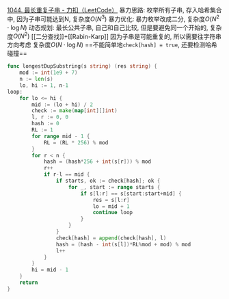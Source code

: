 [1044. 最长重复子串 - 力扣（LeetCode）](https://leetcode.cn/problems/longest-duplicate-substring/)
暴力思路: 枚举所有子串, 存入哈希集合中, 因为子串可能达到N, 复杂度$O(N^3)$
暴力优化: 暴力枚举改成二分, 复杂度$O(N^{2} \cdot \log N)$
动态规划: 最长公共子串, 自己和自己比较, 但是要避免同一个开始的, 复杂度$O(N^2)$
[[二分查找]]+[[Rabin-Karp]]
因为子串是可能重复的, 所以需要往字符串方向考虑
复杂度$O(N \cdot \log N)$
==不能简单地`check[hash] = true`, 还要检测哈希碰撞==
```go
func longestDupSubstring(s string) (res string) {
	mod := int(1e9 + 7)
	n := len(s)
	lo, hi := 1, n-1
loop:
	for lo <= hi {
		mid := (lo + hi) / 2
		check := make(map[int][]int)
		l, r := 0, 0
		hash := 0
		RL := 1
		for range mid - 1 {
			RL = (RL * 256) % mod
		}
		for r < n {
			hash = (hash*256 + int(s[r])) % mod
			r++
			if r-l == mid {
				if starts, ok := check[hash]; ok {
					for _, start := range starts {
						if s[l:r] == s[start:start+mid] {
							res = s[l:r]
							lo = mid + 1
							continue loop
						}
					}
				}
				check[hash] = append(check[hash], l)
				hash = (hash - int(s[l])*RL%mod + mod) % mod
				l++
			}
		}
		hi = mid - 1
	}
	return
}

```